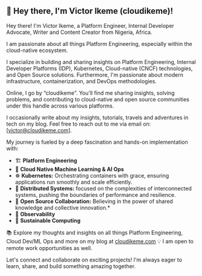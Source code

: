 ## 👋 Hey there, I'm Victor Ikeme (cloudikeme)!

Hey there! I'm Victor Ikeme, a Platform Engineer, Internal Developer Advocate, Writer and Content Creator from Nigeria, Africa. 

I am passionate about all things Platform Engineering, especially within the cloud-native ecosystem.

I specialize in building and sharing insights on Platform Engineering, Internal Developer Platforms (IDP), Kubernetes, Cloud-native (CNCF) technologies, and Open Source solutions. Furthermore, I'm passionate about modern infrastructure, containerization, and DevOps methodologies.

Online, I go by “cloudikeme”. You'll find me sharing insights, solving problems, and contributing to cloud-native and open source communities under this handle across various platforms.

I occasionally write about my insights, tutorials, travels and adventures in tech on my blog. Feel free to reach out to me via email on: [victor@cloudikeme.com].

My journey is fueled by a deep fascination and hands-on implementation with:

- 🏗️ **Platform Engineering**
- 🧠 **Cloud Native Machine Learning & AI Ops**
- ☸️ **Kubernetes:** Orchestrating containers with grace, ensuring applications run smoothly and scale efficiently.
- 🔗 **Distributed Systems:** focused on the complexities of interconnected systems, pushing the boundaries of performance and resilience.
- 🤝 **Open Source Collaboration:** Believing in the power of shared knowledge and collective innovation.*
- 🧐 **Observability**
- 🌱 **Sustainable Computing**

📚 Explore my thoughts and insights on all things Platform Engineering, Cloud Dev/ML Ops and more on my blog at [cloudikeme.com](cloudikeme.com)
💡 I am open to remote work opportunities as well.

Let's connect and collaborate on exciting projects! I'm always eager to learn, share, and build something amazing together.
